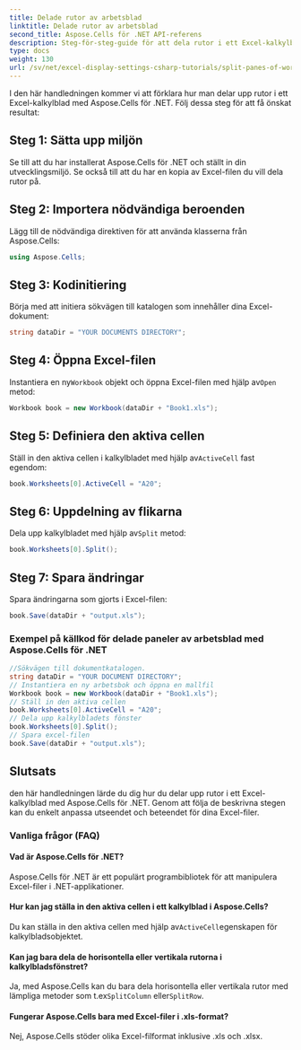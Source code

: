 ```yaml
---
title: Delade rutor av arbetsblad
linktitle: Delade rutor av arbetsblad
second_title: Aspose.Cells för .NET API-referens
description: Steg-för-steg-guide för att dela rutor i ett Excel-kalkylblad med Aspose.Cells för .NET.
type: docs
weight: 130
url: /sv/net/excel-display-settings-csharp-tutorials/split-panes-of-worksheet/
---
```

I den här handledningen kommer vi att förklara hur man delar upp rutor i ett Excel-kalkylblad med Aspose.Cells för .NET. Följ dessa steg för att få önskat resultat:

## Steg 1: Sätta upp miljön

Se till att du har installerat Aspose.Cells för .NET och ställt in din utvecklingsmiljö. Se också till att du har en kopia av Excel-filen du vill dela rutor på.

## Steg 2: Importera nödvändiga beroenden

Lägg till de nödvändiga direktiven för att använda klasserna från Aspose.Cells:

```csharp
using Aspose.Cells;
```

## Steg 3: Kodinitiering

Börja med att initiera sökvägen till katalogen som innehåller dina Excel-dokument:

```csharp
string dataDir = "YOUR DOCUMENTS DIRECTORY";
```

## Steg 4: Öppna Excel-filen

 Instantiera en ny`Workbook` objekt och öppna Excel-filen med hjälp av`Open` metod:

```csharp
Workbook book = new Workbook(dataDir + "Book1.xls");
```

## Steg 5: Definiera den aktiva cellen

 Ställ in den aktiva cellen i kalkylbladet med hjälp av`ActiveCell` fast egendom:

```csharp
book.Worksheets[0].ActiveCell = "A20";
```

## Steg 6: Uppdelning av flikarna

 Dela upp kalkylbladet med hjälp av`Split` metod:

```csharp
book.Worksheets[0].Split();
```

## Steg 7: Spara ändringar

Spara ändringarna som gjorts i Excel-filen:

```csharp
book.Save(dataDir + "output.xls");
```

### Exempel på källkod för delade paneler av arbetsblad med Aspose.Cells för .NET 

```csharp
//Sökvägen till dokumentkatalogen.
string dataDir = "YOUR DOCUMENT DIRECTORY";
// Instantiera en ny arbetsbok och öppna en mallfil
Workbook book = new Workbook(dataDir + "Book1.xls");
// Ställ in den aktiva cellen
book.Worksheets[0].ActiveCell = "A20";
// Dela upp kalkylbladets fönster
book.Worksheets[0].Split();
// Spara excel-filen
book.Save(dataDir + "output.xls");
```

## Slutsats

den här handledningen lärde du dig hur du delar upp rutor i ett Excel-kalkylblad med Aspose.Cells för .NET. Genom att följa de beskrivna stegen kan du enkelt anpassa utseendet och beteendet för dina Excel-filer.

### Vanliga frågor (FAQ)

#### Vad är Aspose.Cells för .NET?

Aspose.Cells för .NET är ett populärt programbibliotek för att manipulera Excel-filer i .NET-applikationer.

#### Hur kan jag ställa in den aktiva cellen i ett kalkylblad i Aspose.Cells?

 Du kan ställa in den aktiva cellen med hjälp av`ActiveCell`egenskapen för kalkylbladsobjektet.

#### Kan jag bara dela de horisontella eller vertikala rutorna i kalkylbladsfönstret?

 Ja, med Aspose.Cells kan du bara dela horisontella eller vertikala rutor med lämpliga metoder som t.ex`SplitColumn` eller`SplitRow`.

#### Fungerar Aspose.Cells bara med Excel-filer i .xls-format?

Nej, Aspose.Cells stöder olika Excel-filformat inklusive .xls och .xlsx.